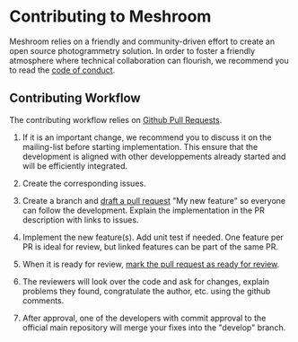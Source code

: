 Contributing to Meshroom
===========================

Meshroom relies on a friendly and community-driven effort to create an open source photogrammetry solution.
In order to foster a friendly atmosphere where technical collaboration can flourish,
we recommend you to read the [code of conduct](CODE_OF_CONDUCT.md).


Contributing Workflow
---------------------

The contributing workflow relies on [Github Pull Requests](https://help.github.com/articles/using-pull-requests/).

1. If it is an important change, we recommend you to discuss it on the mailing-list
before starting implementation. This ensure that the development is aligned with other
developpements already started and will be efficiently integrated.

2. Create the corresponding issues.

3. Create a branch and [draft a pull request](https://github.blog/2019-02-14-introducing-draft-pull-requests/) "My new feature" so everyone can follow the development.
Explain the implementation in the PR description with links to issues.

4. Implement the new feature(s). Add unit test if needed.
One feature per PR is ideal for review, but linked features can be part of the same PR.

5. When it is ready for review, [mark the pull request as ready for review](https://help.github.com/en/articles/changing-the-stage-of-a-pull-request).

6. The reviewers will look over the code and ask for changes, explain problems they found,
congratulate the author, etc. using the github comments.

7. After approval, one of the developers with commit approval to the official main repository
will merge your fixes into the "develop" branch.
